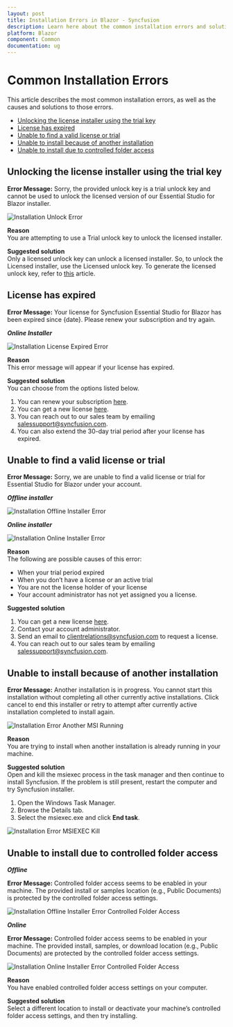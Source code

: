 ```yaml
---
layout: post
title: Installation Errors in Blazor - Syncfusion
description: Learn here about the common installation errors and solution to those errors in Syncfusion Blazor Components.
platform: Blazor
component: Common
documentation: ug
---
```


# Common Installation Errors

This article describes the most common installation errors, as well as the causes and solutions to those errors.

* [Unlocking the license installer using the trial key](/#unlocking-the-license-installer-using-the-trial-key)
* [License has expired](/#license-has-expired)
* [Unable to find a valid license or trial](/#unable-to-find-a-valid-license-or-trial)
* [Unable to install because of another installation](/#unable-to-install-because-of-another-installation)
* [Unable to install due to controlled folder access](/#unable-to-install-due-to-controlled-folder-access)

## Unlocking the license installer using the trial key

**Error Message:** Sorry, the provided unlock key is a trial unlock key and cannot be used to unlock the licensed version of our Essential Studio for Blazor installer.

![Installation Unlock Error](images/installation-error-1.png)

**Reason** <br /> You are attempting to use a Trial unlock key to unlock the licensed installer.

**Suggested solution** <br /> Only a licensed unlock key can unlock a licensed installer. So, to unlock the Licensed installer, use the Licensed unlock key. To generate the licensed unlock key, refer to [this](http://syncfusion.com/kb/2326) article.

## License has expired

**Error Message:** Your license for Syncfusion Essential Studio for Blazor has been expired since {date}. Please renew your subscription and try again.

***Online Installer***

![Installation License Expired Error](images/installation-error-2.png)

**Reason** <br /> This error message will appear if your license has expired.

**Suggested solution** <br /> You can choose from the options listed below.

1. You can renew your subscription [here](https://www.syncfusion.com/account/my-renewals).
2. You can get a new license [here](https://www.syncfusion.com/sales/products).
3. You can reach out to our sales team by emailing [salessupport@syncfusion.com](mailto:salessupport@syncfusion.com).
4. You can also extend the 30-day trial period after your license has expired.

## Unable to find a valid license or trial

**Error Message:** Sorry, we are unable to find a valid license or trial for Essential Studio for Blazor under your account.

***Offline installer***

![Installation Offline Installer Error](images/installation-error-3.png)

***Online installer***

![Installation Online Installer Error](images/installation-error-4.png)

**Reason** <br /> The following are possible causes of this error:

* When your trial period expired
* When you don’t have a license or an active trial
* You are not the license holder of your license
* Your account administrator has not yet assigned you a license.

**Suggested solution** <br />
1. You can get a new license [here](https://www.syncfusion.com/sales/products).
2. Contact your account administrator.
3. Send an email to [clientrelations@syncfusion.com](mailto:clientrelations@syncfusion.com) to request a license.
4. You can reach out to our sales team by emailing [salessupport@syncfusion.com](mailto:salessupport@syncfusion.com).

## Unable to install because of another installation

**Error Message:** Another installation is in progress. You cannot start this installation without completing all other currently active installations. Click cancel to end this installer or retry to attempt after currently active installation completed to install again.

![Installation Error Another MSI Running](images/installation-error-5.png)

**Reason** <br /> You are trying to install when another installation is already running in your machine.

**Suggested solution** <br /> Open and kill the msiexec process in the task manager and then continue to install Syncfusion. If the problem is still present, restart the computer and try Syncfusion installer.
1. Open the Windows Task Manager.
2. Browse the Details tab.
3. Select the msiexec.exe and click **End task**.

![Installation Error MSIEXEC Kill](images/installation-error-6.png)

## Unable to install due to controlled folder access

***Offline***

**Error Message:** Controlled folder access seems to be enabled in your machine. The provided install or samples location (e.g., Public Documents) is protected by the controlled folder access settings.

![Installation Offline Installer Error Controlled Folder Access](images/installation-error-7.png)

***Online***

**Error Message:** Controlled folder access seems to be enabled in your machine. The provided install, samples, or download location (e.g., Public Documents) are protected by the controlled folder access settings.

![Installation Online Installer Error Controlled Folder Access](images/installation-error-8.png)

**Reason** <br /> You have enabled controlled folder access settings on your computer.

**Suggested solution** <br /> Select a different location to install or deactivate your machine’s controlled folder access settings, and then try installing.